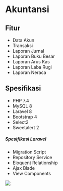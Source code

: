 # Akuntansi

## Fitur
- Data Akun
- Transaksi
- Laporan Jurnal
- Laporan Buku Besar
- Laporan Arus Kas
- Laporan Laba Rugi
- Laporan Neraca
 
## Spesifikasi
- PHP 7.4
- MySQL 8
- Laravel 8
- Bootstrap 4
- Select2
- Sweetalert 2
 
##### Spesifikasi Laravel
- Migration Script
- Repository Service
- Eloquent Relationship
- Ajax Blade
- View Components

![](https://renandatta.com/assets/file/dCKYpZHTTMIKphab_file.png)
